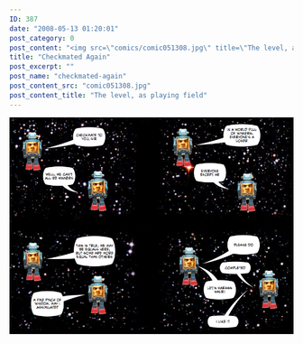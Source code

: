 ```yaml
---
ID: 387
date: "2008-05-13 01:20:01"
post_category: 0
post_content: "<img src=\"comics/comic051308.jpg\" title=\"The level, as playing field\" />"
title: "Checkmated Again"
post_excerpt: ""
post_name: "checkmated-again"
post_content_src: "comic051308.jpg"
post_content_title: "The level, as playing field"
---
```



[![The level, as playing field](/comics-hi-res/comic051308.jpg)](/comics-hi-res/comic051308.jpg)
